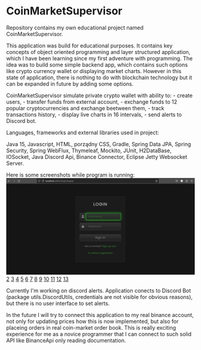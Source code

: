 # CoinMarketSupervisor
Repository contains my own educational project named CoinMarketSupervisor.

This application was build for educational purposes. 
It contains key concepts of object oriented programming and layer structured application,
which I have been learning since my first adventure with programming.
The idea was to build some simple backend app, which contains such options like crypto currency wallet 
or displaying market charts. However in this state of application, there is nothing to do with blockchain technology
but it can be expanded in future by adding some options. 

CoinMarketSupervisor simulate private crypto wallet with ability to:
	- create users,
	- transfer funds from external account,
	- exchange funds to 12 popular cryptocurrencies and exchange beetween them,
	- track transactions history,
	- display live charts in 16 intervals,
	- send alerts to Discord bot.

Languages, frameworks and external libraries used in project:

Java 15, 
Javascript, 
HTML, porządny
CSS, 
Gradle, 
Spring Data JPA, 
Spring Security, 
Spring WebFlux, 
Thymeleaf, 
Mockito, 
JUnit, 
H2DataBase, 
IOSocket,
Java Discord Api,
Binance Connector,
Eclipse Jetty Websocket Server.

Here is some screenshots while program is running:
![1](src/main/resources/screenshots/1.jpg)
[2](src/main/resources/screenshots/2.jpg)
[3](src/main/resources/screenshots/3.jpg)
[4](src/main/resources/screenshots/4.jpg)
[5](src/main/resources/screenshots/5.jpg)
[6](src/main/resources/screenshots/6.jpg)
[7](src/main/resources/screenshots/7.jpg)
[8](src/main/resources/screenshots/8.jpg)
[9](src/main/resources/screenshots/9.jpg)
[10](src/main/resources/screenshots/10.jpg)
[11](src/main/resources/screenshots/11.jpg)
[12](src/main/resources/screenshots/12.jpg)
[13](src/main/resources/screenshots/13.jpg)

Currently I'm working on discord alerts. Application conects to Discord Bot (package utils.DiscordUtils,
credentials are not visible for obvious reasons), but there is no user interface to set alerts.

In the future I will try to connect this application to my real binance account, not only for updating prices 
how this is now implemented, but also for placeing orders in real coin-market order book.
This is really exciting experience for me as a novice programmer that I can connect to such solid API like
BinanceApi only reading documentation.
